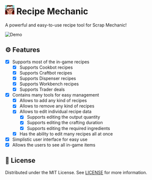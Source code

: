 <h1>
    <img src="docs/icon.png" alt="Icon" height="30"/>
    <span>Recipe Mechanic</span>
</h1>

A powerful and easy-to-use recipe tool for Scrap Mechanic!

![Demo](docs/demo.gif)

## ⚙️ Features

- [x] Supports most of the in-game recipes
  - [x] Supports Cookbot recipes
  - [x] Supports Craftbot recipes
  - [x] Supports Dispenser recipes
  - [x] Supports Workbench recipes
  - [x] Supports Trader deals
- [x] Contains many tools for easy management
  - [x] Allows to add any kind of recipes
  - [x] Allows to remove any kind of recipes
  - [x] Allows to edit individual recipe data
    - [x] Supports editing the output quantity
    - [x] Supports editing the crafting duration
    - [x] Supports editing the required ingredients
  - [x] Has the ability to edit many recipes all at once
- [x] Simplistic user interface for easy use
- [x] Allows the users to see all in-game items

## 📜 License

Distributed under the MIT License. See [LICENSE](./LICENSE) for more information.